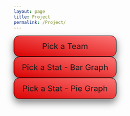```yaml
---
layout: page
title: Project
permalink: /Project/
---
```

<html>
<head>
    <style>
        /* CSS for dropdown menus */
        .dropdown1 {
            position: relative;
            display: inline-block;
            margin-right: 30px;
            border: 1px solid black;
            background-color: #C9082A;
            width: 250px;
            box-shadow: 0px 10px 20px rgba(0,0,0,0.5);
            border-radius: 15px;
            padding: 15px;
            text-align: center;
            font-size: 22px;
            cursor: pointer;
            background: linear-gradient(to top right, #DD0303, #FB7373);
        }
        .dropdown {
            position: relative;
            display: inline-block;
            margin-right: 30px;
            border: 1px solid black;
            background-color: #C9082A;
            width: 250px;
            box-shadow: 0px 10px 20px rgba(0,0,0,0.5);
            border-radius: 15px;
            padding: 15px;
            text-align: center;
            font-size: 22px;
            cursor: pointer;
            background: linear-gradient(to top right, #DD0303, #FB7373);
        }
        .dropdown-content {
            display: none;
            position: absolute;
            background-color: #f9f9f9;
            width: 600px;
            z-index: 1;
            box-shadow: 0px 10px 20px rgba(0,0,0,0.8);
            border-radius: 8px;
            padding: 12px;
            font-size: 15px;
            column-count: 3;
            column-gap: 0.5px;
            text-align: center;
        }
        .dropdown:hover .dropdown-content {
            display: block;
        }
        .dropdown-item {
            padding: 10px;
            color: #333;
            cursor: pointer;
            transition: background-color 0.3s ease;
        }
        .dropdown-item:hover {
            background-color: #e5e5e5;
        }
        .dropdown-item:first-child {
            margin-top: 0;
        }
        .dropdown-item:last-child {
            margin-bottom: 0;
        }
        .dropdown-content1 {
            display: none;
            font-size: 15px;
            position: absolute;
            background-color: #f9f9f9;
            width: 230px;
            z-index: 1;
            box-shadow: 0px 10px 20px rgba(0,0,0,0.8);
            border-radius: 8px;
            padding: 12px;
            column-count: 2;
            column-gap: 0.5px;
            text-align: center;
        }
        .dropdown1:hover .dropdown-content1 {
            display: block;
        }
        .dropdown-item1 {
            padding: 10px;
            color: #333;
            cursor: pointer;
            transition: background-color 0.3s ease;
        }
        .dropdown-item1:hover {
            background-color: #e5e5e5;
        }
        .dropdown-item1:first-child {
            margin-top: 0;
        }
        .dropdown-item1:last-child {
            margin-bottom: 0;
        }
    </style>
    <script src="https://cdn.plot.ly/plotly-latest.min.js"></script>
</head>
<body>
    <div class="dropdown">
        <span>Pick a Team</span>
        <div class="dropdown-content">
            <div class="dropdown-item" id="team0">All Players</div>
            <div class="dropdown-item" id="team1">Atlanta Hawks</div>
            <div class="dropdown-item" id="team2">Boston Celtics</div>
            <div class="dropdown-item" id="team3">Brooklyn Nets</div>
            <div class="dropdown-item" id="team4">Charlotte Hornets</div>
            <div class="dropdown-item" id="team5">Chicago Bulls</div>
            <div class="dropdown-item" id="team6">Cleveland Cavaliers</div>
            <div class="dropdown-item" id="team7">Dallas Mavericks</div>
            <div class="dropdown-item" id="team8">Denver Nuggets</div>
            <div class="dropdown-item" id="team9">Detroit Pistons</div>
            <div class="dropdown-item" id="team10">Golden State Warriors</div>
            <div class="dropdown-item" id="team11">Houston Rockets</div>
            <div class="dropdown-item" id="team12">Indiana Pacers</div>
            <div class="dropdown-item" id="team13">Los Angeles Clippers</div>
            <div class="dropdown-item" id="team14">Los Angeles Lakers</div>
            <div class="dropdown-item" id="team15">Memphis Grizzlies</div>
            <div class="dropdown-item" id="team16">Miami Heat</div>
            <div class="dropdown-item" id="team17">Milwaukee Bucks</div>
            <div class="dropdown-item" id="team18">Minnesota Timberwolves</div>
            <div class="dropdown-item" id="team19">New Orleans Pelicans</div>
            <div class="dropdown-item" id="team20">New York Knicks</div>
            <div class="dropdown-item" id="team21">Oklahoma City Thunder</div>
            <div class="dropdown-item" id="team22">Orlando Magic</div>
            <div class="dropdown-item" id="team23">Philadelphia 76ers</div>
            <div class="dropdown-item" id="team24">Phoenix Suns</div>
            <div class="dropdown-item" id="team25">Portland Trail Blazers</div>
            <div class="dropdown-item" id="team26">Sacramento Kings</div>
            <div class="dropdown-item" id="team27">San Antonio Spurs</div>
            <div class="dropdown-item" id="team28">Toronto Raptors</div>
            <div class="dropdown-item" id="team29">Utah Jazz</div>
            <div class="dropdown-item" id="team30">Washington Wizards</div>
        </div>
    </div>
    <div class="dropdown1">
        <span>Pick a Stat - Bar Graph</span>
        <div class="dropdown-content1">
            <div class="dropdown-item1" id="bar1">Points</div>
            <div class="dropdown-item1" id="bar2">Assists</div>
            <div class="dropdown-item1" id="bar3">Rebounds</div>
            <div class="dropdown-item1" id="bar4">Steals</div>
            <div class="dropdown-item1" id="bar5">Blocks</div>
            <div class="dropdown-item1" id="bar6">Field Goal %</div>
            <div class="dropdown-item1" id="bar7">3 Point %</div>
        </div>
    </div>
    <div class="dropdown1">
        <span>Pick a Stat - Pie Graph</span>
        <div class="dropdown-content1">
            <div class="dropdown-item1" id="pie1">Points</div>
            <div class="dropdown-item1" id="pie2">Assists</div>
            <div class="dropdown-item1" id="pie3">Rebounds</div>
            <div class="dropdown-item1" id="pie4">Steals</div>
            <div class="dropdown-item1" id="pie5">Blocks</div>
            <div class="dropdown-item1" id="pie6">Field Goal %</div>
            <div class="dropdown-item1" id="pie7">3 Point %</div>
        </div>
    </div>
    <br>
    <br>
    <br>
    <br>
    <br>
    <div id="table"></div>
    <br>
    <div id="barGraph"></div>
    <br>
    <div id="pieGraph"></div>

<script>

    const tableContainer = document.getElementById("table");
    const barGraphContainer = document.getElementById("barGraph");
    const pieGraphContainer = document.getElementById("pieGraph");
        
    fetch('https://petitepandas.duckdns.org/api/graphs/')
      .then(response => response.json())
      .then(data => {
            var tableData = data;
            var barGraphData = null;
            var pieGraphData = null;
            // Add event listeners for each team
            document.getElementById('team0').addEventListener('click', () => displayAll(tableData));
            document.getElementById('team1').addEventListener('click', () => displayTable('hawks'));
            document.getElementById('team2').addEventListener('click', () => displayTable('celtics'));
            document.getElementById('team3').addEventListener('click', () => displayTable('nets'));
            document.getElementById('team4').addEventListener('click', () => displayTable('hornets'));
            document.getElementById('team5').addEventListener('click', () => displayTable('bulls'));
            document.getElementById('team6').addEventListener('click', () => displayTable('cavaliers'));
            document.getElementById('team7').addEventListener('click', () => displayTable('mavericks'));
            document.getElementById('team8').addEventListener('click', () => displayTable('nuggets'));
            document.getElementById('team9').addEventListener('click', () => displayTable('pistons'));
            document.getElementById('team10').addEventListener('click', () => displayTable('warriors'));
            document.getElementById('team11').addEventListener('click', () => displayTable('rockets'));
            document.getElementById('team12').addEventListener('click', () => displayTable('pacers'));
            document.getElementById('team13').addEventListener('click', () => displayTable('clippers'));
            document.getElementById('team14').addEventListener('click', () => displayTable('lakers'));
            document.getElementById('team15').addEventListener('click', () => displayTable('grizzlies'));
            document.getElementById('team16').addEventListener('click', () => displayTable('heat'));
            document.getElementById('team17').addEventListener('click', () => displayTable('bucks'));
            document.getElementById('team18').addEventListener('click', () => displayTable('timberwolves'));
            document.getElementById('team19').addEventListener('click', () => displayTable('pelicans'));
            document.getElementById('team20').addEventListener('click', () => displayTable('knicks'));
            document.getElementById('team21').addEventListener('click', () => displayTable('thunder'));
            document.getElementById('team22').addEventListener('click', () => displayTable('magic'));
            document.getElementById('team23').addEventListener('click', () => displayTable('76ers'));
            document.getElementById('team24').addEventListener('click', () => displayTable('suns'));
            document.getElementById('team25').addEventListener('click', () => displayTable('blazers'));
            document.getElementById('team26').addEventListener('click', () => displayTable('kings'));
            document.getElementById('team27').addEventListener('click', () => displayTable('spurs'));
            document.getElementById('team28').addEventListener('click', () => displayTable('raptors'));
            document.getElementById('team29').addEventListener('click', () => displayTable('jazz'));
            document.getElementById('team30').addEventListener('click', () => displayTable('wizards'));

       
    function selectTeam(teamName) {

        barGraphData = tableData[teamName];
        pieGraphData = tableData[teamName];
        barGraphContainer.innerHTML = ''
        pieGraphContainer.innerHTML = ''
        //displayBarGraph("Points")
        //displayPieGraph("Points")
    }

    function displayAll(tableData){
        alert("display all");
        tableData.forEach((v) => {
            alert("team:",v.teamName);
            displayTable(v.teamName);

        });

    }


    function displayTable(teamName) {
        var team = teamName;
        const data = tableData[teamName]; //display_table(teamName);
        const tableElement = document.getElementById('table');
        const table = document.createElement('table');

        const teamNameRow = document.createElement('tr');
        teamNameRow.textContent = teamName;
        table.appendChild(teamNameRow);

        const headerRow = document.createElement('tr');
        // Create the table header row
        for (const column of Object.keys(data)) {
            const headerCell = document.createElement('th');
            headerCell.textContent = column;
            headerRow.appendChild(headerCell);
        }
        table.appendChild(headerRow);

        // Iterate over the keys of the Player object and retrieve the corresponding data
        //alert(Object.values(data[0]));
        const playerKeys = Object.keys(data['Player']);
        for (const key of playerKeys) {
            const bodyRow = document.createElement('tr');
            for (const column of Object.keys(data)) {
            const bodyCell = document.createElement('td');
            bodyCell.textContent = data[column][key];
            bodyRow.appendChild(bodyCell);
            }
            table.appendChild(bodyRow);
        };


        // Clear the table element and append the new table
        tableElement.innerHTML = '';
        tableElement.appendChild(table);
        selectTeam(teamName);
        //test code
        alert("call graph display_table method");
        display_table(teamName);
        alert("after graph display_table method ");
    };
    
    document.getElementById('bar1').addEventListener('click', () => displayBarGraph('Points'));
    document.getElementById('bar2').addEventListener('click', () => displayBarGraph('Assists'));
    document.getElementById('bar3').addEventListener('click', () => displayBarGraph('Rebounds'));
    document.getElementById('bar4').addEventListener('click', () => displayBarGraph('Steals'));
    document.getElementById('bar5').addEventListener('click', () => displayBarGraph('Blocks'));
    document.getElementById('bar6').addEventListener('click', () => displayBarGraph('FG%'));
    document.getElementById('bar7').addEventListener('click', () => displayBarGraph('3PT%'));
            
    document.getElementById('pie1').addEventListener('click', () => displayPieGraph('Points'));
    document.getElementById('pie2').addEventListener('click', () => displayPieGraph('Assists'));
    document.getElementById('pie3').addEventListener('click', () => displayPieGraph('Rebounds'));
    document.getElementById('pie4').addEventListener('click', () => displayPieGraph('Steals'));
    document.getElementById('pie5').addEventListener('click', () => displayPieGraph('Blocks'));
    document.getElementById('pie6').addEventListener('click', () => displayPieGraph('FG%'));
    document.getElementById('pie7').addEventListener('click', () => displayPieGraph('3PT%'));  

    function displayBarGraph(aspect) {
        const data = barGraphData;
        let trace = {
            x: Object.values(data.Player),
            y: Object.values(data[aspect]),
            type: 'bar'
        };

        let layout = {
            title: 'Player ' + aspect,
            xaxis: { title: 'Player' },
            yaxis: { title: aspect }
        };

        let graphData = [trace];

        Plotly.newPlot('barGraph', graphData, layout);
        };

    function displayPieGraph(aspect) {
        const data = pieGraphData;
        let trace = {
            labels: Object.values(data.Player),
            values: Object.values(data[aspect]),
            type: 'pie'
        };

        let layout = {
            title: aspect + ' Distribution by Players'
        };

        let graphData = [trace];

        Plotly.newPlot('pieGraph', graphData, layout);
        };
    })
    .catch(error => {
        console.log('Error message', error);
    });
</script>
</body>
</html>